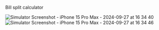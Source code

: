 Bill split calculator

![Simulator Screenshot - iPhone 15 Pro Max - 2024-09-27 at 16 34 40](https://github.com/user-attachments/assets/2cf42602-5ebc-4946-9082-ba8671828784)
![Simulator Screenshot - iPhone 15 Pro Max - 2024-09-27 at 16 34 46](https://github.com/user-attachments/assets/0bd4ea3f-9565-4e13-a012-89a0835cf311)

